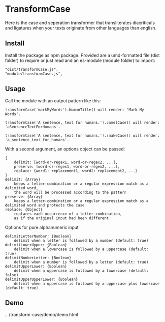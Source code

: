 # TransformCase

Here is the case and seperation transformer that
transliterates diacriticals and ligatures
when your texts originate from other languages than english.

## Install

Install the package as npm package. Provided are
a umd-formatted file (dist folder) to require or just read
and an es-module (module folder) to import:

    "dist/transformCase.js",
    "module/transformCase.js",

## Usage

Call the module with an output pattern like this:

    transformCase('markMyWords').humanTitle() will render: 'Mark My Words'.

    transformCase('A sentence, text for humans.').camelCase() will render: 'aSentenceTextForHumans'.

    transformCase('A sentence, text for humans.').snakeCase() will render: 'a_sentence_text_for_humans'.

With a second argument, an options object can be passed:

    {
        delimit: [word-or-regex1, word-or-regex2, ...],
        preserve: [word-or-regex1, word-or-regex2, ...],
        replace: {word1: replacement1, word2: replacement2, ...}
    }
    delimit: {Array}
        keeps a letter-combination or a regular expression match as a delimited word,
        the word will be processed according to the pattern
    preserve: {Array}
        keeps a letter-combination or a regular expression match as a delimited word and protects the case
    replace: {Object}
        replaces each occurrence of a letter-combination,
        as if the original input had been different

Options for pure alphanumeric input

    delimitLetterNumber: {Boolean}
        delimit when a letter is followed by a number (default: true)
    delimitLowerUpper: {Boolean}
        delimit when a lowercase is followed by a uppercase (default: true)
    delimitNumberLetter: {Boolean}
        delimit when a number is followed by a letter (default: true)
    delimitUpperLower: {Boolean}
        delimit when a uppercase is followed by a lowercase (default: false)
    delimitUpperUpperLower: {Boolean}
        delimit when a uppercase is followed by a uppercase plus lowercase (default: true)

## Demo

.../transform-case/demo/demo.html
